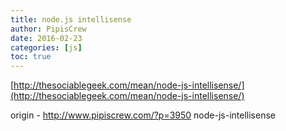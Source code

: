 ```yaml
---
title: node.js intellisense
author: PipisCrew
date: 2016-02-23
categories: [js]
toc: true
---
```


[http://thesociablegeek.com/mean/node-js-intellisense/](http://thesociablegeek.com/mean/node-js-intellisense/)

origin - http://www.pipiscrew.com/?p=3950 node-js-intellisense